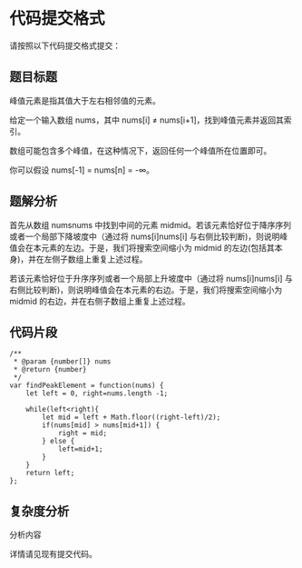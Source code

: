 # 代码提交格式

请按照以下代码提交格式提交：

## 题目标题

峰值元素是指其值大于左右相邻值的元素。

给定一个输入数组 nums，其中 nums[i] ≠ nums[i+1]，找到峰值元素并返回其索引。

数组可能包含多个峰值，在这种情况下，返回任何一个峰值所在位置即可。

你可以假设 nums[-1] = nums[n] = -∞。


## 题解分析

首先从数组 numsnums 中找到中间的元素 midmid。若该元素恰好位于降序序列或者一个局部下降坡度中（通过将 nums[i]nums[i] 与右侧比较判断)，则说明峰值会在本元素的左边。于是，我们将搜索空间缩小为 midmid 的左边(包括其本身)，并在左侧子数组上重复上述过程。

若该元素恰好位于升序序列或者一个局部上升坡度中（通过将 nums[i]nums[i] 与右侧比较判断)，则说明峰值会在本元素的右边。于是，我们将搜索空间缩小为 midmid 的右边，并在右侧子数组上重复上述过程。

## 代码片段

```JS
/**
 * @param {number[]} nums
 * @return {number}
 */
var findPeakElement = function(nums) {
    let left = 0, right=nums.length -1;

    while(left<right){
        let mid = left + Math.floor((right-left)/2);
        if(nums[mid] > nums[mid+1]) {
            right = mid;
        } else {
            left=mid+1;
        }
    }
    return left;
};

```

## 复杂度分析

分析内容

详情请见现有提交代码。